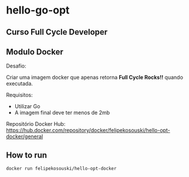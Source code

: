 # hello-go-opt

## Curso Full Cycle Developer

## Modulo Docker

Desafio:

Criar uma imagem docker que apenas retorna **Full Cycle Rocks!!** quando executada.

Requisitos:
* Utilizar Go
* A imagem final deve ter menos de 2mb


Repositório Docker Hub:
https://hub.docker.com/repository/docker/felipekosouski/hello-opt-docker/general

## How to run
```bash
docker run felipekosouski/hello-opt-docker
```